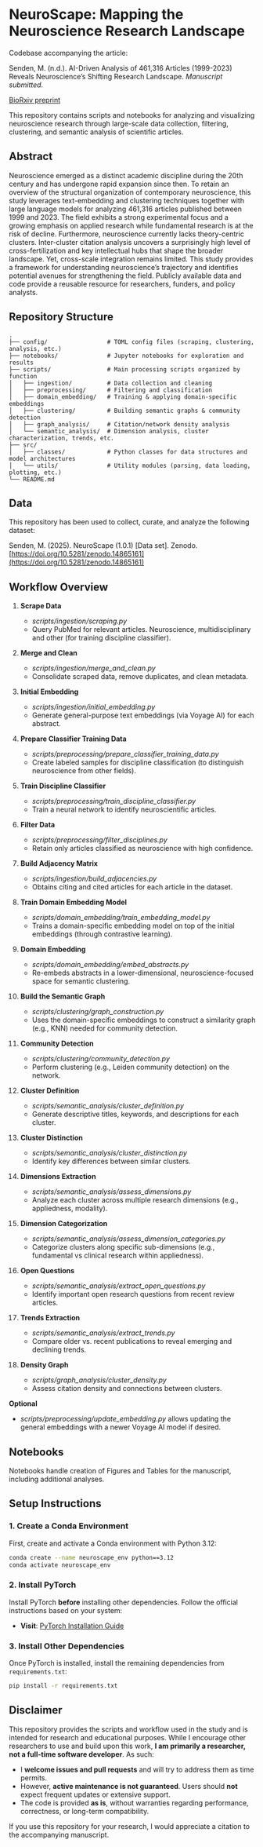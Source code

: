# NeuroScape: Mapping the Neuroscience Research Landscape

Codebase accompanying the article:

Senden, M. (n.d.). AI-Driven Analysis of 461,316 Articles (1999-2023) Reveals Neuroscience’s Shifting Research Landscape. *Manuscript submitted*.

[BioRxiv preprint](https://doi.org/10.1101/2025.02.13.638094)

This repository contains scripts and notebooks for analyzing and visualizing neuroscience research through large-scale data collection, filtering, clustering, and semantic analysis of scientific articles.

## Abstract
Neuroscience emerged as a distinct academic discipline during the 20th century and has undergone rapid expansion since then. To retain an overview of the structural organization of contemporary neuroscience, this study leverages text-embedding and clustering techniques together with large language models for analyzing 461,316 articles published between 1999 and 2023. The field exhibits a strong experimental focus and a growing emphasis on applied research while fundamental research is at the risk of decline. Furthermore, neuroscience currently lacks theory-centric clusters. Inter-cluster citation analysis uncovers a surprisingly high level of cross-fertilization and key intellectual hubs that shape the broader landscape. Yet, cross-scale integration remains limited. This study provides a framework for understanding neuroscience’s trajectory and identifies potential avenues for strengthening the field. Publicly available data and code provide a reusable resource for researchers, funders, and policy analysts.

## Repository Structure
```
.
├── config/                 # TOML config files (scraping, clustering, analysis, etc.)
├── notebooks/              # Jupyter notebooks for exploration and results
├── scripts/                # Main processing scripts organized by function
│   ├── ingestion/          # Data collection and cleaning
│   ├── preprocessing/      # Filtering and classification
│   ├── domain_embedding/   # Training & applying domain-specific embeddings
│   ├── clustering/         # Building semantic graphs & community detection
│   ├── graph_analysis/     # Citation/network density analysis
│   └── semantic_analysis/  # Dimension analysis, cluster characterization, trends, etc.
├── src/
│   ├── classes/            # Python classes for data structures and model architectures
│   └── utils/              # Utility modules (parsing, data loading, plotting, etc.)
└── README.md
```

## Data

This repository has been used to collect, curate, and analyze the following dataset:

Senden, M. (2025). NeuroScape (1.0.1) [Data set]. Zenodo. [https://doi.org/10.5281/zenodo.14865161](https://doi.org/10.5281/zenodo.14865161)

## Workflow Overview

1. **Scrape Data**
   - *scripts/ingestion/scraping.py*  
   - Query PubMed for relevant articles. Neuroscience, multidisciplinary and other (for training discipline classifier).

3. **Merge and Clean**  
   - *scripts/ingestion/merge_and_clean.py*  
   - Consolidate scraped data, remove duplicates, and clean metadata.

4. **Initial Embedding**  
   - *scripts/ingestion/initial_embedding.py*  
   - Generate general-purpose text embeddings (via Voyage AI) for each abstract.

5. **Prepare Classifier Training Data**  
   - *scripts/preprocessing/prepare_classifier_training_data.py*  
   - Create labeled samples for discipline classification (to distinguish neuroscience from other fields).

6. **Train Discipline Classifier**  
   - *scripts/preprocessing/train_discipline_classifier.py*  
   - Train a neural network to identify neuroscientific articles.

7. **Filter Data**  
   - *scripts/preprocessing/filter_disciplines.py*  
   - Retain only articles classified as neuroscience with high confidence.

8. **Build Adjacency Matrix**  
   - *scripts/ingestion/build_adjacencies.py*  
   - Obtains citing and cited articles for each article in the dataset.

9. **Train Domain Embedding Model**
    - *scripts/domain_embedding/train_embedding_model.py*
    - Trains a domain-specific embedding model on top of the initial embeddings (through contrastive learning).

10. **Domain Embedding**
    - *scripts/domain_embedding/embed_abstracts.py*
    - Re-embeds abstracts in a lower-dimensional, neuroscience-focused space for semantic clustering.

11. **Build the Semantic Graph**
    - *scripts/clustering/graph_construction.py*
    - Uses the domain-specific embeddings to construct a similarity graph (e.g., KNN) needed for community detection.

12. **Community Detection**  
    - *scripts/clustering/community_detection.py*  
    - Perform clustering (e.g., Leiden community detection) on the network.

12. **Cluster Definition**  
    - *scripts/semantic_analysis/cluster_definition.py*  
    - Generate descriptive titles, keywords, and descriptions for each cluster.

13. **Cluster Distinction**  
    - *scripts/semantic_analysis/cluster_distinction.py*  
    - Identify key differences between similar clusters.

14. **Dimensions Extraction**  
    - *scripts/semantic_analysis/assess_dimensions.py*  
    - Analyze each cluster across multiple research dimensions (e.g., appliedness, modality).

15. **Dimension Categorization**  
    - *scripts/semantic_analysis/assess_dimension_categories.py*  
    - Categorize clusters along specific sub-dimensions (e.g., fundamental vs clinical research within appliedness).

16. **Open Questions**  
    - *scripts/semantic_analysis/extract_open_questions.py*  
    - Identify important open research questions from recent review articles.

17. **Trends Extraction**  
    - *scripts/semantic_analysis/extract_trends.py*  
    - Compare older vs. recent publications to reveal emerging and declining trends.

18. **Density Graph**  
    - *scripts/graph_analysis/cluster_density.py*  
    - Assess citation density and connections between clusters.

**Optional** 
- *scripts/preprocessing/update_embedding.py* allows updating the general embeddings with a newer Voyage AI model if desired.

## Notebooks

Notebooks handle creation of Figures and Tables for the manuscript, including additional analyses.

## **Setup Instructions**

### **1. Create a Conda Environment**
First, create and activate a Conda environment with Python 3.12:
```bash
conda create --name neuroscape_env python==3.12
conda activate neuroscape_env
```

### **2. Install PyTorch**
Install PyTorch **before** installing other dependencies. Follow the official instructions based on your system:
- **Visit**: [PyTorch Installation Guide](https://pytorch.org/get-started/locally/)


### **3. Install Other Dependencies**
Once PyTorch is installed, install the remaining dependencies from `requirements.txt`:
```bash
pip install -r requirements.txt
```

## Disclaimer

This repository provides the scripts and workflow used in the study and is intended for research and educational purposes. While I encourage other researchers to use and build upon this work, **I am primarily a researcher, not a full-time software developer**. As such:

- I **welcome issues and pull requests** and will try to address them as time permits.
- However, **active maintenance is not guaranteed**. Users should **not** expect frequent updates or extensive support.
- The code is provided **as is**, without warranties regarding performance, correctness, or long-term compatibility.

If you use this repository for your research, I would appreciate a citation to the accompanying manuscript.
